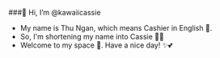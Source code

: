 ###👋 Hi, I’m @kawaiicassie
- My name is Thu Ngan, which means Cashier in English 🌼. 
- So, I'm shortening my name into Cassie 👏🤩
- Welcome to my space 🎀. Have a nice day! ✨💕

<!---
kawaiicassie/kawaiicassie is a ✨ special ✨ repository because its `README.md` (this file) appears on your GitHub profile.
You can click the Preview link to take a look at your changes.
--->
